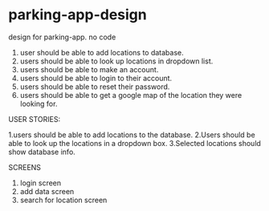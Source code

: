 # parking-app-design
design for parking-app. no code


1. user should be able to add locations to database.
2. users should be able to look up locations in dropdown list.
3. users should be able to make an account.
4. users should be able to login to their account.
5. users should be able to reset their password.
6. users should be able to get a google map of the location they were looking for.

USER STORIES:

1.users should be able to add locations to the database.
2.Users should be able to look up the locations in a dropdown box.
3.Selected locations should show database info.

SCREENS
1. login screen
2. add data screen
3. search for location screen
